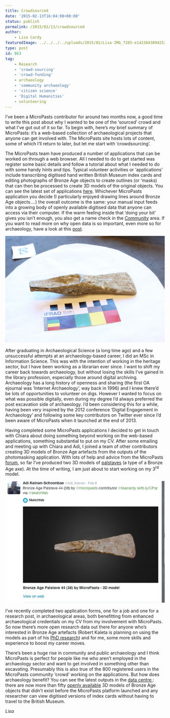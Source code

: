 ```yaml
---
title: Crowdsourced
date: '2015-02-13T16:04:08+00:00'
status: publish
permalink: /2015/02/13/crowdsourced
author: 
    - Lisa Cardy
featuredImage: ../../../../uploads/2015/02/Lisa-IMG_7285-e1423843094252.jpg
type: post
id: 863
tag:
    - Research
    - 'crowd-sourcing'
    - 'crowd-funding'
    - archaeology
    - 'community archaeology'
    - 'citizen science'
    - 'Digital Humanities'
    - volunteering
---
```

I’ve been a MicroPasts contributor for around two months now, a good time to write this post about why I wanted to be one of the ‘sourced’ crowd and what I’ve got out of it so far. To begin with, here’s *my* brief summary of MicroPasts: it’s a web-based collection of archaeological projects that anyone can get involved with. The MicroPasts site hosts lots of content, some of which I’ll return to later, but let me start with ‘crowdsourcing’.

The MicroPasts team have produced a number of applications that can be worked on through a web browser. All I needed to do to get started was register some basic details and follow a tutorial about what I needed to do with some handy hints and tips. Typical volunteer activities or ‘applications’ include transcribing digitised hand written British Museum index cards and editing photographs of Bronze Age objects to create outlines (or ‘masks) that can then be processed to create 3D models of the original objects. You can see the latest set of applications [here](http://crowdsourced.micropasts.org/app/category/featured/). Whichever MicroPasts application you decide (I particularly enjoyed drawing lines around Bronze Age objects….) the overall outcome is the same: your manual input feeds into a growing body of openly available digitised data that anyone can access via their computer. If the warm feeling inside that ‘doing your bit’ gives you isn’t enough, you also get a name check in the [Community](http://crowdsourced.micropasts.org/account/) area. If you want to read more on why open data is so important, even more so for archaeology, have a look at this [post](https://blog.micropasts.org/2014/01/31/hello-micropasts-thrilled-to-meet-you/).

![One of a set of photographs of the palstave I worked with when creating a 3D model](../../../../uploads/2015/02/Lisa-IMG_7285-e1423843094252.jpg) 

After graduating in Archaeological Science (a long time ago) and a few unsuccessful attempts at an archaeology-based career, I did an MSc in Information Science. This was with the intention of working in the heritage sector, but I have been working as a librarian ever since. I want to shift my career back towards archaeology, but without losing the skills I’ve gained in the library profession, especially those around digital archiving. Archaeology has a long history of openness and sharing (the first OA ejournal was ‘Internet Archaeology’, way back in 1996) and I knew there’d be lots of opportunities to volunteer on digs. However I wanted to focus on what was possible digitally, even during my degree I’d always preferred the post excavation side of archaeology. I’d been considering this for a while, having been very inspired by the 2012 conference ‘Digital Engagement in Archaeology’ and following some key contributors on Twitter ever since I’d been aware of MicroPasts when it launched at the end of 2013.

Having completed some MicroPasts applications I decided to get in touch with Chiara about doing something beyond working on the web-based applications, something substantial to put on my CV. After some emailing and meeting up with Chiara and Adi, I joined a team of other contributors creating 3D models of Bronze Age artefacts from the outputs of the photomasking application. With lots of help and advice from the MicroPasts [forum](http://community.micropasts.org/), so far I’ve produced two 3D models of [palstaves](https://sketchfab.com/models/39a7e84572274b37a09ec9a10c10394f) (a type of a Bronze Age axe). At the time of writing, I am just about to start working on my 3<sup>rd</sup> model.

![A tweet announcing the finished 3D model](../../../../uploads/2015/02/Lisa-twitter-MP.jpg) 

I’ve recently completed two application forms, one for a job and one for a research post, in archaeological areas, both benefitting from enhanced archaeological credentials on my CV from my involvement with MicroPasts. So now there’s more open research data out there for anyone who’s interested in Bronze Age artefacts (Robert Kaleta is planning on using the models as part of his [PhD research](https://blog.micropasts.org/2014/11/18/phd-project-analysis-of-middle-bronze-age-palstaves/)) and for me, some more skills and experience to boost my career moves.

There’s been a huge rise in community and public archaeology and I think MicroPasts is perfect for people like me who aren’t employed in the archaeology sector and want to get involved in something other than excavating. Presumably this is also true of the 800 registered users in the MicroPasts community ‘crowd’ working on the applications. But how does archaeology benefit? You can see the latest outputs in the [data centre ](http://micropasts.org/data-centre/): there are now more than fifty [openly available](https://sketchfab.com/micropasts) 3D models of Bronze Age objects that didn’t exist before the MicroPasts platform launched and any researcher can view digitised versions of index cards without having to travel to the British Museum.

*Lisa*